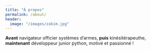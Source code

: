 ```yaml
---
title: "À propos"
permalink: /about/
header:
  image: "/images/zakim.jpg"
---
```


**Avant** navigateur officier systèmes d’armes, **puis** kinésitérapeuthe, **maintenant** développeur junior python, motivé et passionné !
